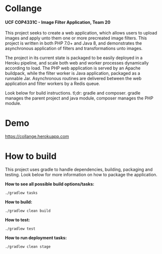 # Collange
#### UCF COP4331C - Image Filter Application, Team 20

This project seeks to create a web application, which allows users to upload images and apply unto them one or more precreated image filters. This project is written in both PHP 7.0+ and Java 8, and demonstrates the asynchronous application of filters and transformations unto images. 

The project in its current state is packaged to be easily deployed in a Heroku pipeline, and scale both web and worker processes dynamically according to load. The PHP web application is served by an Apache buildpack, while the filter worker is Java application, packaged as a runnable Jar. Asynchronous routines are delivered between the web application and filter workers by a Redis queue. 

Look below for build instructions. tl;dr: gradle and composer. gradle manages the parent project and java module, composer manages the PHP module.



# Demo

https://collange.herokuapp.com


# How to build
This project uses gradle to handle dependencies, building, packaging and testing. Look below for more information on how to package the application.


**How to see all possible build options/tasks:**
```
./gradlew tasks
```

**How to build:**
```
./gradlew clean build
```

**How to test:**
```
./gradlew test
```

**How to run deployment tasks:**
```
./gradlew clean stage
```
